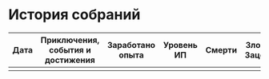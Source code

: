 # История собраний

|Дата   |Приключения, события и достижения  |Заработано опыта   |Уровень ИП |Смерти |Злодеи/Зацепки |
|-------|-----------------------------------|-------------------|-----------|-------|---------------|
|       |                                   |                   |           |       |               |

